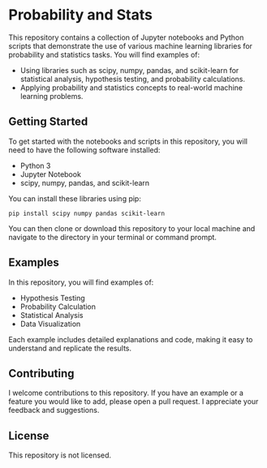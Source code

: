 # Probability and Stats

This repository contains a collection of Jupyter notebooks and Python scripts that demonstrate the use of various machine learning libraries for probability and statistics tasks. You will find examples of:
- Using libraries such as scipy, numpy, pandas, and scikit-learn for statistical analysis, hypothesis testing, and probability calculations.
- Applying probability and statistics concepts to real-world machine learning problems.

## Getting Started

To get started with the notebooks and scripts in this repository, you will need to have the following software installed:
- Python 3
- Jupyter Notebook
- scipy, numpy, pandas, and scikit-learn

You can install these libraries using pip:

    pip install scipy numpy pandas scikit-learn

You can then clone or download this repository to your local machine and navigate to the directory in your terminal or command prompt.

## Examples

In this repository, you will find examples of:
- Hypothesis Testing
- Probability Calculation
- Statistical Analysis
- Data Visualization

Each example includes detailed explanations and code, making it easy to understand and replicate the results.

## Contributing

I welcome contributions to this repository. If you have an example or a feature you would like to add, please open a pull request. I appreciate your feedback and suggestions.

## License

This repository is not licensed.

